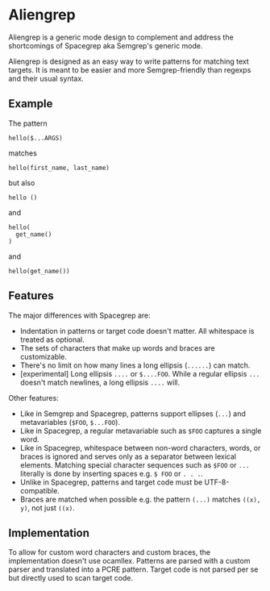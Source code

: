 # Aliengrep

Aliengrep is a generic mode design to complement and address the
shortcomings of Spacegrep aka Semgrep's generic mode.

Aliengrep is designed as an easy way to write patterns for matching
text targets. It is meant to be easier and more Semgrep-friendly than
regexps and their usual syntax.

## Example

The pattern

```
hello($...ARGS)
```

matches

```
hello(first_name, last_name)
```

but also

```
hello ()
```

and

```
hello(
  get_name()
)
```

and

```
hello(get_name())
```

## Features

The major differences with Spacegrep are:

- Indentation in patterns or target code doesn't matter. All
  whitespace is treated as optional.
- The sets of characters that make up words and braces are customizable.
- There's no limit on how many lines a long ellipsis (`......`) can match.
- [experimental] Long ellipsis `....` or `$....FOO`.
  While a regular ellipsis `...` doesn't match newlines, a long
  ellipsis `....` will.

Other features:

- Like in Semgrep and Spacegrep, patterns support ellipses (`...`) and
  metavariables (`$FOO`, `$...FOO`).
- Like in Spacegrep, a regular metavariable such as `$FOO` captures a
  single word.
- Like in Spacegrep, whitespace between non-word characters, words, or
  braces is ignored and serves only as a separator between lexical
  elements. Matching special character sequences such as `$FOO` or
  `...` literally is done by inserting spaces e.g. `$ FOO` or `. . .`.
- Unlike in Spacegrep, patterns and target code must be
  UTF-8-compatible.
- Braces are matched when possible e.g. the pattern `(...)` matches
  `((x), y)`, not just `((x)`.

## Implementation

To allow for custom word characters and custom braces, the
implementation doesn't use ocamllex. Patterns are parsed with a custom
parser and translated into a PCRE pattern. Target code is not parsed
per se but directly used to scan target code.
